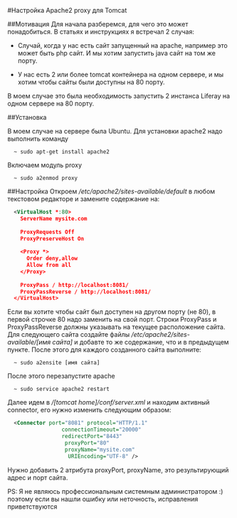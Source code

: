 #Настройка Apache2 proxy для Tomcat

##Мотивация
Для начала разберемся, для чего это может понадобиться. 
В статьях и инструкциях я встречал 2 случая:

* Случай, когда у нас есть сайт запущенный на apache, например это может быть php сайт. И мы хотим запустить java сайт на том же порту.

* У нас есть 2 или более tomcat контейнера на одном сервере, и мы хотим чтобы сайты были доступны на 80 порту.

В моем случае это была необходимость запустить 2 инстанса Liferay на одном сервере на 80 порту.

##Установка

В моем случае на сервере была Ubuntu. Для установки apachе2 надо выполнить команду

```
  ~ sudo apt-get install apache2
```

Включаем модуль proxy

```
  ~ sudo a2enmod proxy
```

##Настройка
Откроем */etc/apache2/sites-available/default* в любом текстовом редакторе и замените содержание на:

```xml
  <VirtualHost *:80>
    ServerName mysite.com
  
    ProxyRequests Off
    ProxyPreserveHost On
  
    <Proxy *>
      Order deny,allow
      Allow from all
    </Proxy>
  
    ProxyPass / http://localhost:8081/
    ProxyPassReverse / http://localhost:8081/
  </VirtualHost>
```

Если вы хотите чтобы сайт был доступен на другом порту (не 80), в первой строчке 80 надо заменить на свой порт. Строки ProxyPass и ProxyPassReverse должны указывать на текущее расположение сайта.
Для следующего сайта создайте файлы */etc/apache2/sites-available/[имя сайта]* и добавте то же содержание, что и в предыдущем пункте.
После этого для каждого созданного сайта выполните: 

```
  ~ sudo a2ensite [имя сайта]
```

После этого перезапустите apache

```
  ~ sudo service apache2 restart
```

Далее идем в */[tomcat home]/conf/server.xml* и находим активный connector, его нужно изменить следующим образом:

```xml
  <Connector port="8081" protocol="HTTP/1.1" 
                 connectionTimeout="20000" 
                 redirectPort="8443" 
                  proxyPort="80" 
                  proxyName="mysite.com" 
                   URIEncoding="UTF-8" />
```

Нужно добавить 2 атрибута proxyPort, proxyName, это результирующий адрес и порт сайта.

PS: Я не являюсь профессиональным системным администратором :) поэтому если вы нашли ошибку или неточность, исправления приветствуются



